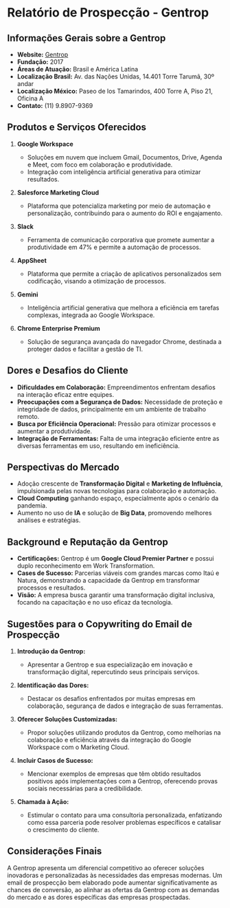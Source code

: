 # Relatório de Prospecção - Gentrop

## Informações Gerais sobre a Gentrop
- **Website:** [Gentrop](https://www.gentrop.com/)
- **Fundação:** 2017
- **Áreas de Atuação:** Brasil e América Latina
- **Localização Brasil:** Av. das Nações Unidas, 14.401 Torre Tarumã, 30º andar
- **Localização México:** Paseo de los Tamarindos, 400 Torre A, Piso 21, Oficina A
- **Contato:** (11) 9.8907-9369

## Produtos e Serviços Oferecidos
1. **Google Workspace**
   - Soluções em nuvem que incluem Gmail, Documentos, Drive, Agenda e Meet, com foco em colaboração e produtividade.
   - Integração com inteligência artificial generativa para otimizar resultados.
  
2. **Salesforce Marketing Cloud**
   - Plataforma que potencializa marketing por meio de automação e personalização, contribuindo para o aumento do ROI e engajamento.
  
3. **Slack**
   - Ferramenta de comunicação corporativa que promete aumentar a produtividade em 47% e permite a automação de processos.
  
4. **AppSheet**
   - Plataforma que permite a criação de aplicativos personalizados sem codificação, visando a otimização de processos.
  
5. **Gemini**
   - Inteligência artificial generativa que melhora a eficiência em tarefas complexas, integrada ao Google Workspace.
  
6. **Chrome Enterprise Premium**
   - Solução de segurança avançada do navegador Chrome, destinada a proteger dados e facilitar a gestão de TI.

## Dores e Desafios do Cliente
- **Dificuldades em Colaboração:** Empreendimentos enfrentam desafios na interação eficaz entre equipes.
- **Preocupações com a Segurança de Dados:** Necessidade de proteção e integridade de dados, principalmente em um ambiente de trabalho remoto.
- **Busca por Eficiência Operacional:** Pressão para otimizar processos e aumentar a produtividade.
- **Integração de Ferramentas:** Falta de uma integração eficiente entre as diversas ferramentas em uso, resultando em ineficiência.

## Perspectivas do Mercado
- Adoção crescente de **Transformação Digital** e **Marketing de Influência**, impulsionada pelas novas tecnologias para colaboração e automação.
- **Cloud Computing** ganhando espaço, especialmente após o cenário da pandemia.
- Aumento no uso de **IA** e solução de **Big Data**, promovendo melhores análises e estratégias.

## Background e Reputação da Gentrop
- **Certificações:** Gentrop é um **Google Cloud Premier Partner** e possui duplo reconhecimento em Work Transformation.
- **Cases de Sucesso:** Parcerias viáveis com grandes marcas como Itaú e Natura, demonstrando a capacidade da Gentrop em transformar processos e resultados.
- **Visão:** A empresa busca garantir uma transformação digital inclusiva, focando na capacitação e no uso eficaz da tecnologia.

## Sugestões para o Copywriting do Email de Prospecção
1. **Introdução da Gentrop:**
   - Apresentar a Gentrop e sua especialização em inovação e transformação digital, repercutindo seus principais serviços.

2. **Identificação das Dores:**
   - Destacar os desafios enfrentados por muitas empresas em colaboração, segurança de dados e integração de suas ferramentas.

3. **Oferecer Soluções Customizadas:**
   - Propor soluções utilizando produtos da Gentrop, como melhorias na colaboração e eficiência através da integração do Google Workspace com o Marketing Cloud.

4. **Incluir Casos de Sucesso:**
   - Mencionar exemplos de empresas que têm obtido resultados positivos após implementações com a Gentrop, oferecendo provas sociais necessárias para a credibilidade.

5. **Chamada à Ação:**
   - Estimular o contato para uma consultoria personalizada, enfatizando como essa parceria pode resolver problemas específicos e catalisar o crescimento do cliente.

## Considerações Finais
A Gentrop apresenta um diferencial competitivo ao oferecer soluções inovadoras e personalizadas às necessidades das empresas modernas. Um email de prospecção bem elaborado pode aumentar significativamente as chances de conversão, ao alinhar as ofertas da Gentrop com as demandas do mercado e as dores específicas das empresas prospectadas.
